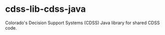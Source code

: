 # cdss-lib-cdss-java #

Colorado's Decision Support Systems (CDSS) Java library for shared CDSS code.
